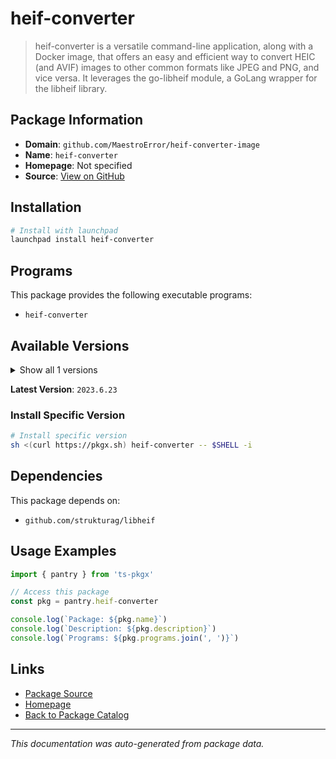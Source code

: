 # heif-converter

> heif-converter is a versatile command-line application, along with a Docker image, that offers an easy and efficient way to convert HEIC (and AVIF) images to other common formats like JPEG and PNG, and vice versa. It leverages the go-libheif module, a GoLang wrapper for the libheif library.

## Package Information

- **Domain**: `github.com/MaestroError/heif-converter-image`
- **Name**: `heif-converter`
- **Homepage**: Not specified
- **Source**: [View on GitHub](https://github.com/pkgxdev/pantry/tree/main/projects/github.com/MaestroError/heif-converter-image/package.yml)

## Installation

```bash
# Install with launchpad
launchpad install heif-converter
```

## Programs

This package provides the following executable programs:

- `heif-converter`

## Available Versions

<details>
<summary>Show all 1 versions</summary>

- `2023.6.23`

</details>

**Latest Version**: `2023.6.23`

### Install Specific Version

```bash
# Install specific version
sh <(curl https://pkgx.sh) heif-converter -- $SHELL -i
```

## Dependencies

This package depends on:

- `github.com/strukturag/libheif`

## Usage Examples

```typescript
import { pantry } from 'ts-pkgx'

// Access this package
const pkg = pantry.heif-converter

console.log(`Package: ${pkg.name}`)
console.log(`Description: ${pkg.description}`)
console.log(`Programs: ${pkg.programs.join(', ')}`)
```

## Links

- [Package Source](https://github.com/pkgxdev/pantry/tree/main/projects/github.com/MaestroError/heif-converter-image/package.yml)
- [Homepage](#)
- [Back to Package Catalog](../../package-catalog.md)

---

*This documentation was auto-generated from package data.*
